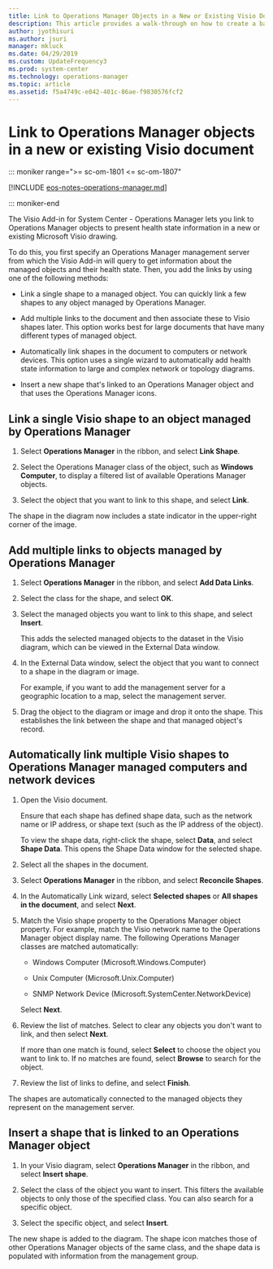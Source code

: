```yaml
---
title: Link to Operations Manager Objects in a New or Existing Visio Document
description: This article provides a walk-through on how to create a basic monitoring drawing in Visio and link to Operations Manager objects.
author: jyothisuri
ms.author: jsuri
manager: mkluck
ms.date: 04/29/2019
ms.custom: UpdateFrequency3
ms.prod: system-center
ms.technology: operations-manager
ms.topic: article
ms.assetid: f5a4749c-e042-401c-86ae-f9830576fcf2
---
```


# Link to Operations Manager objects in a new or existing Visio document

::: moniker range=">= sc-om-1801 <= sc-om-1807"

[!INCLUDE [eos-notes-operations-manager.md](../includes/eos-notes-operations-manager.md)]

::: moniker-end

The Visio Add-in for System Center - Operations Manager lets you link to Operations Manager objects to present health state information in a new or existing Microsoft Visio drawing.

To do this, you first specify an Operations Manager management server from which the Visio Add-in will query to get information about the managed objects and their health state. Then, you add the links by using one of the following methods:  

-   Link a single shape to a managed object. You can quickly link a few shapes to any object managed by Operations Manager.  

-   Add multiple links to the document and then associate these to Visio shapes later. This option works best for large documents that have many different types of managed object.  

-   Automatically link shapes in the document to computers or network devices. This option uses a single wizard to automatically add health state information to large and complex network or topology diagrams.  

-   Insert a new shape that's linked to an Operations Manager object and that uses the Operations Manager icons.  

## Link a single Visio shape to an object managed by Operations Manager  

1.  Select **Operations Manager** in the ribbon, and select **Link Shape**.  

2.  Select the Operations Manager class of the object, such as **Windows Computer**, to display a filtered list of available Operations Manager objects.  

3.  Select the object that you want to link to this shape, and select **Link**.  

The shape in the diagram now includes a state indicator in the upper-right corner of the image.  

## Add multiple links to objects managed by Operations Manager  

1.  Select **Operations Manager** in the ribbon, and select **Add Data Links**.  

2.  Select the class for the shape, and select **OK**.  

3.  Select the managed objects you want to link to this shape, and select **Insert**.  

    This adds the selected managed objects to the dataset in the Visio diagram, which can be viewed in the External Data window.  

4.  In the External Data window, select the object that you want to connect to a shape in the diagram or image.  

    For example, if you want to add the management server for a geographic location to a map, select the management server.  

5.  Drag the object to the diagram or image and drop it onto the shape. This establishes the link between the shape and that managed object's record.  

## Automatically link multiple Visio shapes to Operations Manager managed computers and network devices  

1.  Open the Visio document.  

    Ensure that each shape has defined shape data, such as the network name or IP address, or shape text (such as the IP address of the object).  

    To view the shape data, right-click the shape, select **Data**, and select **Shape Data**. This opens the Shape Data window for the selected shape.  

2.  Select all the shapes in the document.  

3.  Select **Operations Manager** in the ribbon, and select **Reconcile Shapes**.  

4.  In the Automatically Link wizard, select **Selected shapes** or **All shapes in the document**, and select **Next**.  

5.  Match the Visio shape property to the Operations Manager object property. For example, match the Visio network name to the Operations Manager object display name. The following Operations Manager classes are matched automatically:  

    -   Windows Computer (Microsoft.Windows.Computer)  

    -   Unix Computer (Microsoft.Unix.Computer)  

    -   SNMP Network Device (Microsoft.SystemCenter.NetworkDevice)  

    Select **Next**.  

6.  Review the list of matches. Select to clear any objects you don't want to link, and then select **Next**.  

    If more than one match is found, select **Select** to choose the object you want to link to. If no matches are found, select **Browse** to search for the object.  

7.  Review the list of links to define, and select **Finish**.  

The shapes are automatically connected to the managed objects they represent on the management server.  

## Insert a shape that is linked to an Operations Manager object  

1.  In your Visio diagram, select **Operations Manager** in the ribbon, and select **Insert shape**.  

2.  Select the class of the object you want to insert. This filters the available objects to only those of the specified class. You can also search for a specific object.  

3.  Select the specific object, and select **Insert**.  

The new shape is added to the diagram. The shape icon matches those of other Operations Manager objects of the same class, and the shape data is populated with information from the management group.  

